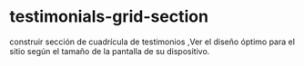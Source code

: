 # testimonials-grid-section
construir  sección de cuadrícula de testimonios ,Ver el diseño óptimo para el sitio según el tamaño de la pantalla de su dispositivo.
